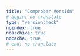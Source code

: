 ```yaml
---
title: "Comprobar Versión"
# begin: no-translate
type: "versioncheck"
noindex: true
noarchive: true
nocache: true
# end: no-translate
---
```


